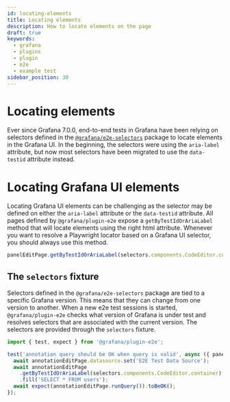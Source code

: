 ```yaml
---
id: locating-elements
title: Locating elements
description: How to locate elements on the page
draft: true
keywords:
  - grafana
  - plugins
  - plugin
  - e2e
  - example test
sidebar_position: 30
---
```


# Locating elements

Ever since Grafana 7.0.0, end-to-end tests in Grafana have been relying on selectors defined in the [`@grafana/e2e-selectors`](https://github.com/grafana/grafana/tree/main/packages/grafana-e2e-selectors) package to locate elements in the Grafana UI. In the beginning, the selectors were using the `aria-label` attribute, but now most selectors have been migrated to use the `data-testid` attribute instead.

# Locating Grafana UI elements

Locating Grafana UI elements can be challenging as the selector may be defined on either the `aria-label` attribute or the `data-testid` attribute. All pages defined by `@grafana/plugin-e2e` expose a `getByTestIdOrAriaLabel` method that will locate elements using the right html attribute. Whenever you want to resolve a Playwright locator based on a Grafana UI selector, you should always use this method.

```ts
panelEditPage.getByTestIdOrAriaLabel(selectors.components.CodeEditor.container).click();
```

## The `selectors` fixture

Selectors defined in the `@grafana/e2e-selectors` package are tied to a specific Grafana version. This means that they can change from one version to another. When a new e2e test sessions is started, `@grafana/plugin-e2e` checks what version of Grafana is under test and resolves selectors that are associated with the current version. The selectors are provided through the `selectors` fixture.

```typescript
import { test, expect } from '@grafana/plugin-e2e';

test('annotation query should be OK when query is valid', async ({ panelEditPage, page, selectors }) => {
  await annotationEditPage.datasource.set('E2E Test Data Source');
  await annotationEditPage
    .getByTestIdOrAriaLabel(selectors.components.CodeEditor.container)
    .fill('SELECT * FROM users');
  await expect(annotationEditPage.runQuery()).toBeOK();
});
```
